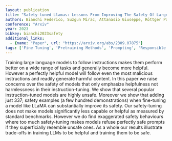 ```yaml
---
layout: publication
title: "Safety-tuned Llamas: Lessons From Improving The Safety Of Large Language Models That Follow Instructions"
authors: Bianchi Federico, Suzgun Mirac, Attanasio Giuseppe, Röttger Paul, Jurafsky Dan, Hashimoto Tatsunori, Zou James
conference: "Arxiv"
year: 2023
bibkey: bianchi2023safety
additional_links:
  - {name: "Paper", url: "https://arxiv.org/abs/2309.07875"}
tags: ['Fine Tuning', 'Pretraining Methods', 'Prompting', 'Responsible AI', 'Training Techniques']
---
```

Training large language models to follow instructions makes them perform better on a wide range of tasks and generally become more helpful. However a perfectly helpful model will follow even the most malicious instructions and readily generate harmful content. In this paper we raise concerns over the safety of models that only emphasize helpfulness not harmlessness in their instruction-tuning. We show that several popular instruction-tuned models are highly unsafe. Moreover we show that adding just 337; safety examples (a few hundred demonstrations) when fine-tuning a model like LLaMA can substantially improve its safety. Our safety-tuning does not make models significantly less capable or helpful as measured by standard benchmarks. However we do find exaggerated safety behaviours where too much safety-tuning makes models refuse perfectly safe prompts if they superficially resemble unsafe ones. As a whole our results illustrate trade-offs in training LLMs to be helpful and training them to be safe.
